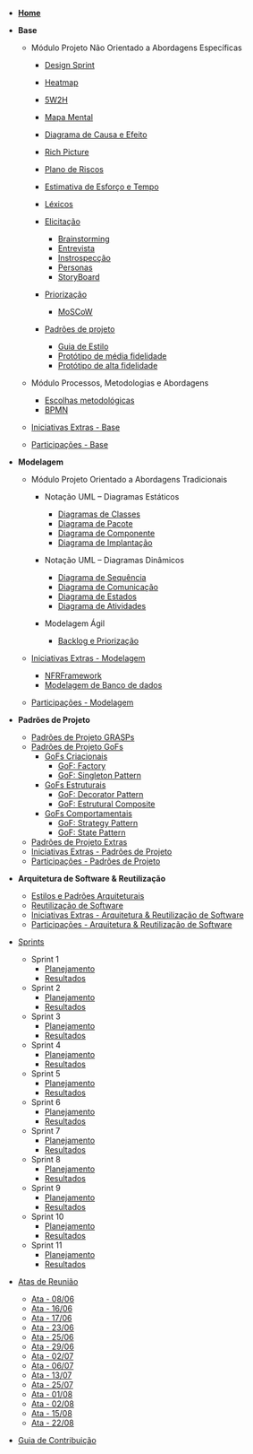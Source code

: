 <!-- docs/_sidebar.md -->

- [**Home**]()

<!-- - [Diretrizes](Diretrizes/Diretrizes.md) -->

- **Base**

  - Módulo Projeto Não Orientado a Abordagens Específicas

    - [Design Sprint](Base/AbordagemNaoEspecifica/design_sprint.md)
    - [Heatmap](Base/AbordagemNaoEspecifica/heatmap.md)
    - [5W2H](Base/AbordagemNaoEspecifica/5w2h.md)
    - [Mapa Mental](Base/AbordagemNaoEspecifica/mapa_mental.md)
    - [Diagrama de Causa e Efeito](Base/AbordagemNaoEspecifica/causaEfeito.md)
    - [Rich Picture](Base/AbordagemNaoEspecifica/rich_picture.md)
    - [Plano de Riscos](Base/AbordagemNaoEspecifica/riscos.md)
    - [Estimativa de Esforço e Tempo](Base/AbordagemNaoEspecifica/estimativa.md)
    - [Léxicos](Base/AbordagemNaoEspecifica/lexico.md)

    - [Elicitação](#)

      - [Brainstorming](Base/AbordagemNaoEspecifica/elicitacao/brainstorming.md)
      - [Entrevista](Base/AbordagemNaoEspecifica/elicitacao/entrevista.md)
      - [Instrospecção](Base/AbordagemNaoEspecifica/elicitacao/introspeccao.md)
      - [Personas](Base/AbordagemNaoEspecifica/elicitacao/personas.md)
      - [StoryBoard](Base/AbordagemNaoEspecifica/elicitacao/storyboards.md)

    - [Priorização](#)

      - [MoSCoW](Base/AbordagemNaoEspecifica/priorizacao/moscow.md)

    - [Padrões de projeto](#)
      - [Guia de Estilo](Base/AbordagemNaoEspecifica/guiaDeEstilo.md)
      - [Protótipo de média fidelidade](Base/AbordagemNaoEspecifica/prototipo-media-fidelidade.md)
      - [Protótipo de alta fidelidade](Base/AbordagemNaoEspecifica/prototipo-alta-fidelidade.md)

  - Módulo Processos, Metodologias e Abordagens

    - [Escolhas metodológicas](Base/ProcessosMetodologiasAbordagens/escolhas_metodologicas.md)
    - [BPMN](Base/ProcessosMetodologiasAbordagens/ModelagemBPMN.md)

  - [Iniciativas Extras - Base](Base/IniciativasExtras/iniciativas_extras.md)

  - [Participações - Base](Base/ParticipacoesBase/participacoes_base.md)

- **Modelagem**

  - Módulo Projeto Orientado a Abordagens Tradicionais

    - Notação UML – Diagramas Estáticos

      - [Diagramas de Classes](Modelagem/diagrama-classes.md)
      - [Diagrama de Pacote](Modelagem/UMLEstaticos/diagrama_pacotes.md)
      - [Diagrama de Componente](Modelagem/UMLEstaticos/diagrama_componentes.md)
      - [Diagrama de Implantação](Modelagem/UMLEstaticos/diagrama_implantacao.md)

    - Notação UML – Diagramas Dinâmicos

      - [Diagrama de Sequência](Modelagem/UMLDinamicos/diagramaDeSequencia.md.md)
      - [Diagrama de Comunicação](Modelagem/diagrama-comunicacao.md)
      - [Diagrama de Estados](Modelagem/UMLDinamicos/diagramaDeEstados.md)
      - [Diagrama de Atividades](Modelagem/UMLDinamicos/diagramaDeAtividade.md)

    - Modelagem Ágil
      - [Backlog e Priorização](Modelagem/backlog.md)

  - [Iniciativas Extras - Modelagem](Modelagem/2.2.IniciativasExtras.md)

    - [NFRFramework](Modelagem/NFR_Framework.md)
    - [Modelagem de Banco de dados](Modelagem/bancoDeDados.md)

  - [Participações - Modelagem](Modelagem/2.3.ParticipacoesModelagem.md)

- **Padrões de Projeto**

  - [Padrões de Projeto GRASPs](PadroesDeProjeto/GRASPS/grasps.md)
  - [Padrões de Projeto GoFs](#)
    - [GoFs Criacionais](#)
      - [GoF: Factory](PadroesDeProjeto/gof-criacional.md)
      - [GoF: Singleton Pattern](PadroesDeProjeto/gof-singleton-pattern)
    - [GoFs Estruturais](#)
      - [GoF: Decorator Pattern](PadroesDeProjeto/gof-decorator-pattern.md)
      - [GoF: Estrutural Composite](PadroesDeProjeto/gof-estrutural-composite.md)
    - [GoFs Comportamentais](#)
      - [GoF: Strategy Pattern](PadroesDeProjeto/gof-strategy-pattern.md)
      - [GoF: State Pattern](PadroesDeProjeto/gof-state-pattern.md)
  - [Padrões de Projeto Extras](PadroesDeProjeto/3.3.PadroesExtra.md)
  - [Iniciativas Extras - Padrões de Projeto](PadroesDeProjeto/3.4.IniciativasExtras.md)
  - [Participações - Padrões de Projeto](PadroesDeProjeto/3.5.ParticipacoesPadroes.md)

- **Arquitetura de Software & Reutilização**

  - [Estilos e Padrões Arquiteturais](ArquiteturaReutilizacao/arquitetura.md)
  - [Reutilização de Software](ArquiteturaReutilizacao/4.2.ReutilizacaoDeSoftware.md)
  - [Iniciativas Extras - Arquitetura & Reutilização de Software](ArquiteturaReutilizacao/4.3.IniciativasExtras.md)
  - [Participações - Arquitetura & Reutilização de Software](ArquiteturaReutilizacao/4.4.ParticipacoesArqReutilizacao.md)

- [Sprints](#)

  - Sprint 1
    - [Planejamento](Sprints/Sprint1/planejamento_sprint1.md)
    - [Resultados](Sprints/Sprint1/resultados_sprint1.md)
  - Sprint 2
    - [Planejamento](Sprints/Sprint2/planejamento_sprint2.md)
    - [Resultados](Sprints/Sprint2/resultados_sprint2.md)
  - Sprint 3
    - [Planejamento](Sprints/Sprint3/planejamento_sprint3.md)
    - [Resultados](Sprints/Sprint3/resultados_sprint3.md)
  - Sprint 4
    - [Planejamento](Sprints/Sprint4/planejamento_sprint4.md)
    - [Resultados](Sprints/Sprint4/resultados_sprint4.md)
  - Sprint 5
    - [Planejamento](Sprints/Sprint5/planejamento_sprint5.md)
    - [Resultados](Sprints/Sprint5/resultados_sprint5.md)
  - Sprint 6
    - [Planejamento](Sprints/Sprint6/planejamento_sprint6.md)
    - [Resultados](Sprints/Sprint6/resultados_sprint6.md)
  - Sprint 7
    - [Planejamento](Sprints/Sprint7/planejamento_sprint7.md)
    - [Resultados](Sprints/Sprint7/resultados_sprint7.md)
  - Sprint 8
    - [Planejamento](Sprints/Sprint8/planejamento_sprint8.md)
    - [Resultados](Sprints/Sprint8/resultados_sprint8.md)
  - Sprint 9
    - [Planejamento](Sprints/Sprint9/planejamento_sprint9.md)
    - [Resultados](Sprints/Sprint9/resultados_sprint9.md)
  - Sprint 10
    - [Planejamento](Sprints/Sprint10/planejamento_sprint10.md)
    - [Resultados](Sprints/Sprint10/resultados_sprint10.md)
  - Sprint 11
    - [Planejamento](Sprints/Sprint11/planejamento_sprint11.md)
    - [Resultados](Sprints/Sprint11/resultados_sprint11.md)

- [Atas de Reunião](#)

  - [Ata - 08/06](AtasDeReunião/Ata_08-06.md)
  - [Ata - 16/06](AtasDeReunião/Ata_16-06.md)
  - [Ata - 17/06](AtasDeReunião/Ata_17-06.md)
  - [Ata - 23/06](AtasDeReunião/Ata_23-06.md)
  - [Ata - 25/06](AtasDeReunião/Ata_25-06.md)
  - [Ata - 29/06](AtasDeReunião/Ata_29-06.md)
  - [Ata - 02/07](AtasDeReunião/Ata_02-07.md)
  - [Ata - 06/07](AtasDeReunião/Ata_06-07.md)
  - [Ata - 13/07](AtasDeReunião/Ata_13-07.md)
  - [Ata - 25/07](AtasDeReunião/Ata_25-07.md)
  - [Ata - 01/08](AtasDeReunião/Ata_01-08.md)
  - [Ata - 02/08](AtasDeReunião/Ata_02-08.md)
  - [Ata - 15/08](AtasDeReunião/Ata_15-08.md)
  - [Ata - 22/08](AtasDeReunião/Ata_22-08.md)

- [Guia de Contribuição](CONTRIBUTING.md)